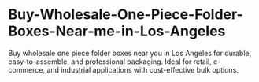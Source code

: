 # Buy-Wholesale-One-Piece-Folder-Boxes-Near-me-in-Los-Angeles
Buy wholesale one piece folder boxes near you in Los Angeles for durable, easy-to-assemble, and professional packaging. Ideal for retail, e-commerce, and industrial applications with cost-effective bulk options.
